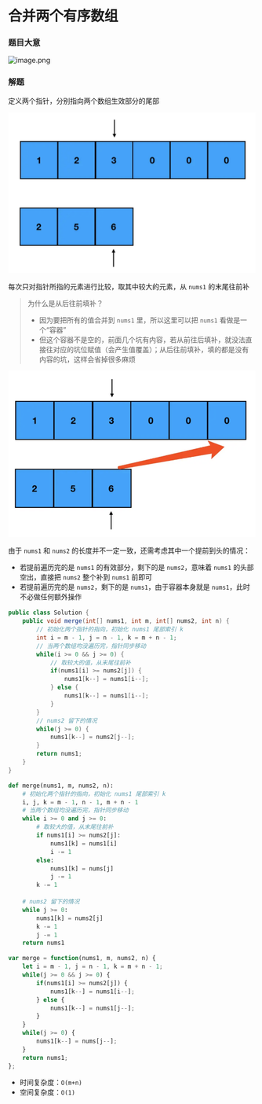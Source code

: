 # 合并两个有序数组

### 题目大意

![image.png](https://p1-juejin.byteimg.com/tos-cn-i-k3u1fbpfcp/8dc325ad3d9b4b2192a852a21a8a384b~tplv-k3u1fbpfcp-jj-mark:0:0:0:0:q75.image#?w=1006&h=476&s=63428&e=png&b=f8f8f8)

### 解题

定义两个指针，分别指向两个数组生效部分的尾部

![alt text](two_pointer.png)

每次只对指针所指的元素进行比较，取其中较大的元素，从 `nums1` 的末尾往前补
> 为什么是从后往前填补？
> - 因为要把所有的值合并到 `nums1` 里，所以这里可以把 `nums1` 看做是一个“容器”
> - 但这个容器不是空的，前面几个坑有内容，若从前往后填补，就没法直接往对应的坑位赋值（会产生值覆盖）；从后往前填补，填的都是没有内容的坑，这样会省掉很多麻烦

![alt text](two_pointer1.png)

由于 `nums1` 和 `nums2` 的长度并不一定一致，还需考虑其中一个提前到头的情况：
- 若提前遍历完的是 `nums1` 的有效部分，剩下的是 `nums2`，意味着 `nums1` 的头部空出，直接把 `nums2` 整个补到 `nums1` 前即可
- 若提前遍历完的是 `nums2`，剩下的是 `nums1`，由于容器本身就是 `nums1`，此时不必做任何额外操作

```java
public class Solution {
    public void merge(int[] nums1, int m, int[] nums2, int n) {
        // 初始化两个指针的指向，初始化 nums1 尾部索引 k
        int i = m - 1, j = n - 1, k = m + n - 1;
        // 当两个数组均没遍历完，指针同步移动
        while(i >= 0 && j >= 0) {
            // 取较大的值，从末尾往前补
            if(nums1[i] >= nums2[j]) {
                nums1[k--] = nums1[i--];
            } else {
                nums1[k--] = nums1[i--];
            }
        }
        // nums2 留下的情况
        while(j >= 0) {
            nums1[k--] = nums2[j--];
        }
        return nums1;
    }
}
```
```python
def merge(nums1, m, nums2, n):
    # 初始化两个指针的指向，初始化 nums1 尾部索引 k
    i, j, k = m - 1, n - 1, m + n - 1
    # 当两个数组均没遍历完，指针同步移动
    while i >= 0 and j >= 0:
        # 取较大的值，从末尾往前补
        if nums1[i] >= nums2[j]:
            nums1[k] = nums1[i]
            i -= 1
        else:
            nums1[k] = nums[j]
            j -= 1
        k -= 1
    
    # nums2 留下的情况
    while j >= 0:
        nums1[k] = nums2[j]
        k -= 1
        j -= 1
    return nums1
```
```js
var merge = function(nums1, m, nums2, n) {
    let i = m - 1, j = n - 1, k = m + n - 1;
    while(j >= 0 && j >= 0) {
        if(nums1[i] >= nums2[j]) {
            nums1[k--] = nums1[i--];
        } else {
            nums1[k--] = nums1[j--];
        }
    }
    while(j >= 0) {
        nums1[k--] = nums[j--];
    }
    return nums1;
};
```
- 时间复杂度：`O(m+n)`
- 空间复杂度：`O(1)`